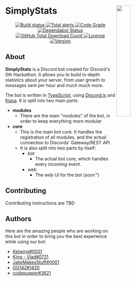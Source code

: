 # SimplyStats <img src="https://raw.githubusercontent.com/vladfrangu/SimplyStats/master/static/hack_wump_ship.png" align="right" width="30%">

<div align="center">
  <p>
    <a href="https://circleci.com/gh/vladfrangu/SimplyStats">
      <img src="https://img.shields.io/circleci/build/github/vladfrangu/SimplyStats.svg" alt="Build status" />
    </a>
    <a href="https://lgtm.com/projects/g/vladfrangu/SimplyStats/alerts/">
      <img src="https://img.shields.io/lgtm/alerts/g/vladfrangu/SimplyStats.svg?logo=lgtm&logoWidth=18" alt="Total alerts">
    </a>
    <a href="https://lgtm.com/projects/g/vladfrangu/SimplyStats/context:javascript">
      <img src="https://img.shields.io/lgtm/grade/javascript/github/vladfrangu/SimplyStats.svg" alt="Code Grade">
    </a>
    <a href="https://dependabot.com">
      <img src="https://api.dependabot.com/badges/status?host=github&repo=vladfrangu/SimplyStats" alt="Dependabot Status">
    </a>
    <a href="https://github.com/vladfrangu/SimplyStats/releases">
      <img src="https://img.shields.io/github/downloads/vladfrangu/SimplyStats/total.svg" alt="GitHub Total Download Count">
    </a>
    <a href="https://github.com/vladfrangu/SimplyStats/blob/master/LICENSE">
      <img src="https://img.shields.io/github/license/vladfrangu/SimplyStats.svg" alt="License">
    </a>
    <a href="https://github.com/vladfrangu/SimplyStats/releases">
      <img src="https://img.shields.io/github/package-json/v/vladfrangu/SimplyStats.svg" alt="Version">
    </a>
  </p>
</div>

## About

**SimplyStats** is a Discord bot created for Discord's 0th Hackathon.
It allows you to build in-depth statistics about your server, from user growth
to messages sent per hour and much much more.

The bot is written in [TypeScript](https://www.typescriptlang.org), using [Discord.js](https://discord.js.org/#/docs/main/master/general/welcome) and [Klasa](https://klasa.js.org/#/docs/klasa/settings/Getting%20Started/GettingStarted). It is split into two main parts:

- **modules**
  - There are the main "modules" of the bot, in order to keep everything more modular
- **core**
  - This is the main bot core. It handles the registration of all modules, and the actual connection to Discords' Gateway/REST API
  - It is also split into two parts by itself:
    - bot
      - The actual bot core, which handles every incoming event.
    - web
      - The web UI for the bot (soon™️)

## Contributing

Contributing instructions are TBD

## Authors

Here are the amazing people who are working on this bot in order to bring you the best experience while using our bot:

- [Kelwing#0001](https://github.com/kelwing)
- [King - Vlad#0721](https://github.com/vladfrangu)
- [JakeMakesStuff#0001](https://github.com/JakeMakesStuff)
- [GG142#1420](https://github.com/GilbertGobbels)
- [codepupper#3621](https://github.com/codepupper)
